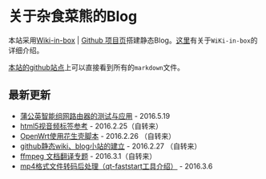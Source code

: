关于杂食菜熊的Blog
===
本站采用[Wiki-in-box](http://dmscode.github.io/Wiki-in-box/) | [Github 项目页](https://github.com/dmscode/Wiki-in-box)搭建静态Blog。[这里](wiki-in-bok-index)有关于`WiKi-in-box`的详细介绍。

[本站的github站点](https://github.com/xdsnet/xdsnet.github.io)上可以直接看到所有的`markdown`文件。

## 最新更新
 * [蒲公英智能组网路由器的测试与应用](linux:蒲公英智能组网路由器的测试与应用)  - 2016.5.19
 * [html5视音频标签参考](html:html5视音频标签参考)  - 2016.2.25（自转来）
 * [OpenWrt使用花生壳脚本](linux:openwrtfororay)    - 2016.2.26 （自转来）
 * [github静态wiki、blog小站的建立](杂谈:github静态wiki、blog的建立)   - 2016.2.27   （自转来）
 * [ffmpeg 文档翻译专题](/other-doc-cn-ffmpeg/)  - 2016.3.1（自转来）
 * [mp4格式文件转码后处理（qt-faststart工具介绍）](杂谈:mp4格式文件转码后处理) - 2016.3.6
